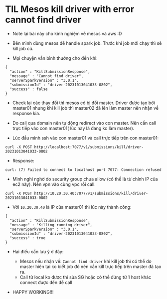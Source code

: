# TIL Mesos kill driver with error cannot find driver

- Note lại bài này cho kinh nghiệm về mesos và aws :D

- Bên mình dùng mesos để handle spark job. Trước khi job mới chạy thì sẽ kill job cũ.

- Mọi chuyện vẫn bình thường cho đến khi:

```linenums="1"
{
  "action" : "KillSubmissionResponse",
  "message" : "Cannot find driver",
  "serverSparkVersion" : "3.0.1",
  "submissionId" : "driver-20231013041033-0802",
  "success" : false
}
```

- Check lại các thay đổi thì mesos có bị đổi master. Driver được tạo bởi master01 nhưng khi kill job thì master02 đã lên làm master nên nhận về response kia.
- Do call qua domain nên tự động redirect vào con master. Nên cần call trực tiếp vào con master01( lúc này là đang ko làm master).

- Lúc đầu mình ssh vào con master01 và call trực tiếp trên con master01:

```linenums="1"
curl -X POST http://localhost:7077/v1/submissions/kill/driver-20231013041033-0802
```

- Response:

```linenums="1"
curl: (7) Failed to connect to localhost port 7077: Connection refused
```

- Mình nghi nghờ do security group chưa allow (có thể là từ chính IP của ec2 này). Nên vpn vào cùng vpc rồi call:

```linenums="1"
curl -X POST http://10.20.30.40:7077/v1/submissions/kill/driver-20231013041033-0802
```

- Với `10.20.30.40` là IP của master01 thì lúc này thành công:

```linenums="1"
{
  "action" : "KillSubmissionResponse",
  "message" : "Killing running driver",
  "serverSparkVersion" : "3.0.1",
  "submissionId" : "driver-20231013041033-0802",
  "success" : true
}
```

- Hai điều cần lưu ý ở đây:

  - Mesos nếu nhận về: `Cannot find driver` khi kill job thì có thể do master hiện tại ko biết job đó nên cần kill trực tiếp trên master đã tạo ra.
  - Call từ local ko được thì sửa SG hoặc có thể đứng từ 1 host khác connect được đến để call

- HAPPY WORKING!!!
